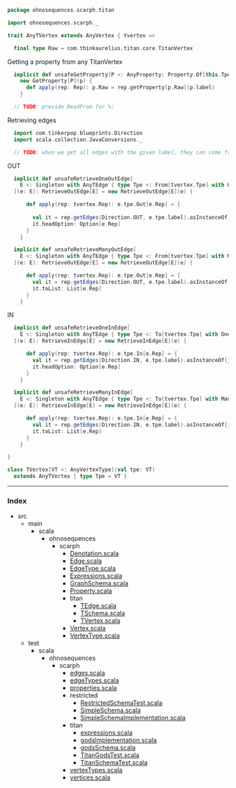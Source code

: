 
```scala
package ohnosequences.scarph.titan

import ohnosequences.scarph._

trait AnyTVertex extends AnyVertex { tvertex =>

  final type Raw = com.thinkaurelius.titan.core.TitanVertex
```

Getting a property from any TitanVertex

```scala
  implicit def unsafeGetProperty[P <: AnyProperty: Property.Of[this.Tpe]#is](p: P) = 
    new GetProperty[P](p) {
      def apply(rep: Rep): p.Raw = rep.getProperty[p.Raw](p.label)
    }

  // TODO: provide ReadFrom for %:

```

Retrieving edges

```scala
  import com.tinkerpop.blueprints.Direction
  import scala.collection.JavaConversions._

  // TODO: when we get all edges with the given label, they can come from vertices with the wrong type

```

OUT

```scala
  implicit def unsafeRetrieveOneOutEdge[
    E <: Singleton with AnyTEdge { type Tpe <: From[tvertex.Tpe] with OneOut }
  ](e: E): RetrieveOutEdge[E] = new RetrieveOutEdge[E](e) {

      def apply(rep: tvertex.Rep): e.tpe.Out[e.Rep] = {
        
        val it = rep.getEdges(Direction.OUT, e.tpe.label).asInstanceOf[java.lang.Iterable[e.Rep]]
        it.headOption: Option[e.Rep]
      }
    }

  implicit def unsafeRetrieveManyOutEdge[
    E <: Singleton with AnyTEdge { type Tpe <: From[tvertex.Tpe] with ManyOut }
  ](e: E): RetrieveOutEdge[E] = new RetrieveOutEdge[E](e) {

      def apply(rep: tvertex.Rep): e.tpe.Out[e.Rep] = {
        val it = rep.getEdges(Direction.OUT, e.tpe.label).asInstanceOf[java.lang.Iterable[e.Rep]]
        it.toList: List[e.Rep]
      }
    }
```

IN

```scala
  implicit def unsafeRetrieveOneInEdge[
    E <: Singleton with AnyTEdge { type Tpe <: To[tvertex.Tpe] with OneIn }
  ](e: E): RetrieveInEdge[E] = new RetrieveInEdge[E](e) {

      def apply(rep: tvertex.Rep): e.tpe.In[e.Rep] = {
        val it = rep.getEdges(Direction.IN, e.tpe.label).asInstanceOf[java.lang.Iterable[e.Rep]]
        it.headOption: Option[e.Rep]
      }
    }

  implicit def unsafeRetrieveManyInEdge[
    E <: Singleton with AnyTEdge { type Tpe <: To[tvertex.Tpe] with ManyIn }
  ](e: E): RetrieveInEdge[E] = new RetrieveInEdge[E](e) {

      def apply(rep: tvertex.Rep): e.tpe.In[e.Rep] = {
        val it = rep.getEdges(Direction.IN, e.tpe.label).asInstanceOf[java.lang.Iterable[e.Rep]]
        it.toList: List[e.Rep]
      }
    }

}

class TVertex[VT <: AnyVertexType](val tpe: VT) 
  extends AnyTVertex { type Tpe = VT }

```


------

### Index

+ src
  + main
    + scala
      + ohnosequences
        + scarph
          + [Denotation.scala][main/scala/ohnosequences/scarph/Denotation.scala]
          + [Edge.scala][main/scala/ohnosequences/scarph/Edge.scala]
          + [EdgeType.scala][main/scala/ohnosequences/scarph/EdgeType.scala]
          + [Expressions.scala][main/scala/ohnosequences/scarph/Expressions.scala]
          + [GraphSchema.scala][main/scala/ohnosequences/scarph/GraphSchema.scala]
          + [Property.scala][main/scala/ohnosequences/scarph/Property.scala]
          + titan
            + [TEdge.scala][main/scala/ohnosequences/scarph/titan/TEdge.scala]
            + [TSchema.scala][main/scala/ohnosequences/scarph/titan/TSchema.scala]
            + [TVertex.scala][main/scala/ohnosequences/scarph/titan/TVertex.scala]
          + [Vertex.scala][main/scala/ohnosequences/scarph/Vertex.scala]
          + [VertexType.scala][main/scala/ohnosequences/scarph/VertexType.scala]
  + test
    + scala
      + ohnosequences
        + scarph
          + [edges.scala][test/scala/ohnosequences/scarph/edges.scala]
          + [edgeTypes.scala][test/scala/ohnosequences/scarph/edgeTypes.scala]
          + [properties.scala][test/scala/ohnosequences/scarph/properties.scala]
          + restricted
            + [RestrictedSchemaTest.scala][test/scala/ohnosequences/scarph/restricted/RestrictedSchemaTest.scala]
            + [SimpleSchema.scala][test/scala/ohnosequences/scarph/restricted/SimpleSchema.scala]
            + [SimpleSchemaImplementation.scala][test/scala/ohnosequences/scarph/restricted/SimpleSchemaImplementation.scala]
          + titan
            + [expressions.scala][test/scala/ohnosequences/scarph/titan/expressions.scala]
            + [godsImplementation.scala][test/scala/ohnosequences/scarph/titan/godsImplementation.scala]
            + [godsSchema.scala][test/scala/ohnosequences/scarph/titan/godsSchema.scala]
            + [TitanGodsTest.scala][test/scala/ohnosequences/scarph/titan/TitanGodsTest.scala]
            + [TitanSchemaTest.scala][test/scala/ohnosequences/scarph/titan/TitanSchemaTest.scala]
          + [vertexTypes.scala][test/scala/ohnosequences/scarph/vertexTypes.scala]
          + [vertices.scala][test/scala/ohnosequences/scarph/vertices.scala]

[main/scala/ohnosequences/scarph/Denotation.scala]: ../Denotation.scala.md
[main/scala/ohnosequences/scarph/Edge.scala]: ../Edge.scala.md
[main/scala/ohnosequences/scarph/EdgeType.scala]: ../EdgeType.scala.md
[main/scala/ohnosequences/scarph/Expressions.scala]: ../Expressions.scala.md
[main/scala/ohnosequences/scarph/GraphSchema.scala]: ../GraphSchema.scala.md
[main/scala/ohnosequences/scarph/Property.scala]: ../Property.scala.md
[main/scala/ohnosequences/scarph/titan/TEdge.scala]: TEdge.scala.md
[main/scala/ohnosequences/scarph/titan/TSchema.scala]: TSchema.scala.md
[main/scala/ohnosequences/scarph/titan/TVertex.scala]: TVertex.scala.md
[main/scala/ohnosequences/scarph/Vertex.scala]: ../Vertex.scala.md
[main/scala/ohnosequences/scarph/VertexType.scala]: ../VertexType.scala.md
[test/scala/ohnosequences/scarph/edges.scala]: ../../../../../test/scala/ohnosequences/scarph/edges.scala.md
[test/scala/ohnosequences/scarph/edgeTypes.scala]: ../../../../../test/scala/ohnosequences/scarph/edgeTypes.scala.md
[test/scala/ohnosequences/scarph/properties.scala]: ../../../../../test/scala/ohnosequences/scarph/properties.scala.md
[test/scala/ohnosequences/scarph/restricted/RestrictedSchemaTest.scala]: ../../../../../test/scala/ohnosequences/scarph/restricted/RestrictedSchemaTest.scala.md
[test/scala/ohnosequences/scarph/restricted/SimpleSchema.scala]: ../../../../../test/scala/ohnosequences/scarph/restricted/SimpleSchema.scala.md
[test/scala/ohnosequences/scarph/restricted/SimpleSchemaImplementation.scala]: ../../../../../test/scala/ohnosequences/scarph/restricted/SimpleSchemaImplementation.scala.md
[test/scala/ohnosequences/scarph/titan/expressions.scala]: ../../../../../test/scala/ohnosequences/scarph/titan/expressions.scala.md
[test/scala/ohnosequences/scarph/titan/godsImplementation.scala]: ../../../../../test/scala/ohnosequences/scarph/titan/godsImplementation.scala.md
[test/scala/ohnosequences/scarph/titan/godsSchema.scala]: ../../../../../test/scala/ohnosequences/scarph/titan/godsSchema.scala.md
[test/scala/ohnosequences/scarph/titan/TitanGodsTest.scala]: ../../../../../test/scala/ohnosequences/scarph/titan/TitanGodsTest.scala.md
[test/scala/ohnosequences/scarph/titan/TitanSchemaTest.scala]: ../../../../../test/scala/ohnosequences/scarph/titan/TitanSchemaTest.scala.md
[test/scala/ohnosequences/scarph/vertexTypes.scala]: ../../../../../test/scala/ohnosequences/scarph/vertexTypes.scala.md
[test/scala/ohnosequences/scarph/vertices.scala]: ../../../../../test/scala/ohnosequences/scarph/vertices.scala.md